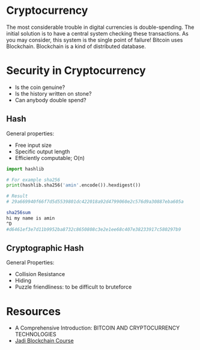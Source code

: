 # Cryptocurrency
The most considerable trouble in digital currencies is double-spending. The initial solution is to have a central system checking these transactions. As you may consider, this system is the single point of failure!
Bitcoin uses Blockchain. Blockchain is a kind of distributed database.


# Security in Cryptocurrency
- Is the coin genuine?
- Is the history written on stone?
- Can anybody double spend?

## Hash
General properties:
-	Free input size
-	Specific output length
-	Efficiently computable; O(n)

```python
import hashlib

# For example sha256
print(hashlib.sha256('amin'.encode()).hexdigest()) 

# Result
# 29a669940f66f7d5d5539801dc422018a92d4799060e2c576d9a30887eba605a
```

```bash
sha256sum
hi my name is amin
^D
#d6461ef3e7d11b9952ba8732c8650808c3e2e1ee68c407e38233917c580297b9 
```

## Cryptographic Hash
General Properties:
- Collision Resistance
- Hiding
- Puzzle friendliness: to be difficult to bruteforce

# Resources
- A Comprehensive Introduction: BITCOIN AND CRYPTOCURRENCY TECHNOLOGIES
- [Jadi Blockchain Course](https://docs.google.com/presentation/d/1sqgx2gQE0G2UXa4MpOYNPyDkFPsjuBZuKLBhAtfBXC0/edit#slide=id.p)